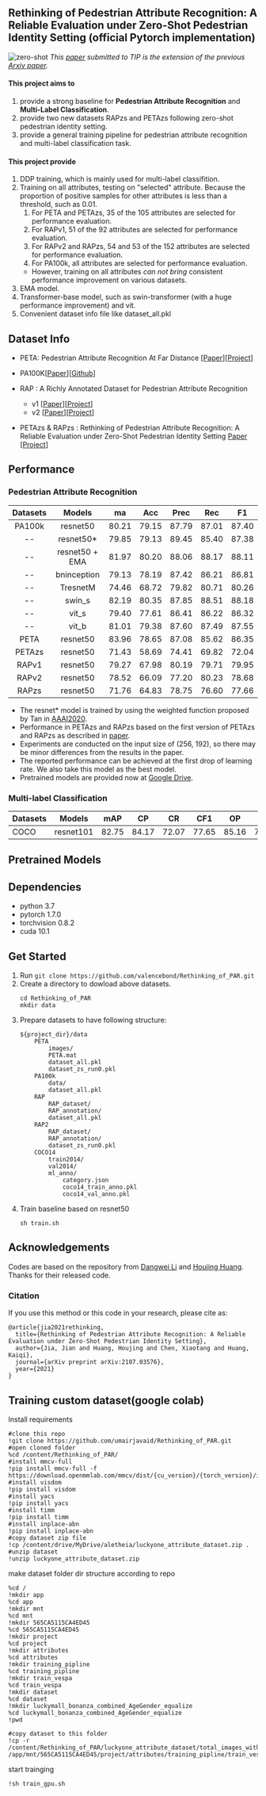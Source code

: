 ## Rethinking of Pedestrian Attribute Recognition: A Reliable Evaluation under Zero-Shot Pedestrian Identity Setting (official Pytorch implementation)

![zero-shot](docs/illus_zs.png)
_This [paper](https://arxiv.org/abs/2107.03576) submitted to TIP is the extension of the previous [Arxiv paper](https://arxiv.org/abs/2005.11909)._


#### This project aims to 
1. provide a strong baseline for __Pedestrian Attribute Recognition__ and __Multi-Label Classification__.
2. provide two new datasets RAPzs and PETAzs following zero-shot pedestrian identity setting.
3. provide a general training pipeline for pedestrian attribute recognition and multi-label classification task.

#### This project provide
1. DDP training, which is mainly used for multi-label classifition.
2. Training on all attributes, testing on "selected" attribute. Because the proportion of positive samples for other attributes is less than a threshold, such as 0.01.
   1. For PETA and PETAzs, 35 of the 105 attributes are selected for performance evaluation.
   2. For RAPv1, 51 of the 92 attributes are selected for performance evaluation. 
   3. For RAPv2 and RAPzs, 54 and 53 of the 152 attributes are selected for performance evaluation.
   4. For PA100k, all attributes are selected for performance evaluation.
   - However, training on all attributes _can not bring_ consistent performance improvement on various datasets.
3. EMA model. 
4. Transformer-base model, such as swin-transformer (with a huge performance improvement) and vit.
5. Convenient dataset info file like dataset_all.pkl


## Dataset Info
- PETA: Pedestrian Attribute Recognition At Far Distance [[Paper](http://mmlab.ie.cuhk.edu.hk/projects/PETA_files/Pedestrian%20Attribute%20Recognition%20At%20Far%20Distance.pdf)][[Project](http://mmlab.ie.cuhk.edu.hk/projects/PETA.html)]

- PA100K[[Paper](http://openaccess.thecvf.com/content_ICCV_2017/papers/Liu_HydraPlus-Net_Attentive_Deep_ICCV_2017_paper.pdf)][[Github](https://github.com/xh-liu/HydraPlus-Net)]

- RAP : A Richly Annotated Dataset for Pedestrian Attribute Recognition 
  - v1 [[Paper](https://arxiv.org/pdf/1603.07054v3.pdf)][[Project](http://www.rapdataset.com/)]
  - v2 [[Paper](https://ieeexplore.ieee.org/abstract/document/8510891)][[Project](http://www.rapdataset.com/)]

- PETAzs & RAPzs : Rethinking of Pedestrian Attribute Recognition: A Reliable Evaluation under Zero-Shot Pedestrian Identity Setting [Paper](https://arxiv.org/abs/2107.03576) [[Project](http://www.rapdataset.com/)]


## Performance 

### Pedestrian Attribute Recognition

|Datasets|Models|ma|Acc|Prec|Rec|F1|
|:------:|:---:|---|---|---|---|---|
|PA100k|resnet50|80.21|79.15|87.79|87.01|87.40|
|--|resnet50*|79.85|79.13|89.45|85.40|87.38|
|--|resnet50 + EMA|81.97|80.20|88.06|88.17|88.11|
|--|bninception|79.13|78.19|87.42|86.21|86.81|
|--|TresnetM|74.46|68.72|79.82|80.71|80.26|
|--|swin_s|82.19|80.35|87.85|88.51|88.18|
|--|vit_s|79.40|77.61|86.41|86.22|86.32|
|--|vit_b|81.01|79.38|87.60|87.49|87.55|
|PETA|resnet50|83.96|78.65|87.08|85.62|86.35|
|PETAzs|resnet50|71.43|58.69|74.41|69.82|72.04|
|RAPv1|resnet50|79.27|67.98|80.19|79.71|79.95|
|RAPv2|resnet50|78.52|66.09|77.20|80.23|78.68|
|RAPzs|resnet50|71.76|64.83|78.75|76.60|77.66|

 - The resnet* model is trained by using the weighted function proposed by Tan in [AAAI2020](https://ojs.aaai.org/index.php/AAAI/article/view/6883).
 - Performance in PETAzs and RAPzs based on the first version of PETAzs and RAPzs as described in [paper](https://arxiv.org/abs/2107.03576).
 - Experiments are conducted on the input size of (256, 192), so there may be minor differences from the results in the paper.
 - The reported performance can be achieved at the first drop of learning rate. We also take this model as the best model.
 - Pretrained models are provided now at [Google Drive]().

### Multi-label Classification

|Datasets|Models|mAP|CP|CR|CF1|OP|OR|OF1|
|--------|---|---|---|---|---|---|---|---|
|COCO|resnet101|82.75|84.17|72.07|77.65|85.16|75.47|80.02|


## Pretrained Models




## Dependencies

- python 3.7
- pytorch 1.7.0
- torchvision  0.8.2
- cuda 10.1


## Get Started
1. Run `git clone https://github.com/valencebond/Rethinking_of_PAR.git`
2. Create a directory to dowload above datasets. 
    ```
    cd Rethinking_of_PAR
    mkdir data
    ```
3. Prepare datasets to have following structure:
    ```
    ${project_dir}/data
        PETA
            images/
            PETA.mat
            dataset_all.pkl
            dataset_zs_run0.pkl
        PA100k
            data/
            dataset_all.pkl
        RAP
            RAP_dataset/
            RAP_annotation/
            dataset_all.pkl
        RAP2
            RAP_dataset/
            RAP_annotation/
            dataset_zs_run0.pkl
        COCO14
            train2014/
            val2014/
            ml_anno/
                category.json
                coco14_train_anno.pkl
                coco14_val_anno.pkl
    ```
4. Train baseline based on resnet50
    ```
    sh train.sh
    ``` 
 
## Acknowledgements

Codes are based on the repository from [Dangwei Li](https://github.com/dangweili/pedestrian-attribute-recognition-pytorch) 
and [Houjing Huang](https://github.com/dangweili/pedestrian-attribute-recognition-pytorch). Thanks for their released code.


### Citation

If you use this method or this code in your research, please cite as:

    @article{jia2021rethinking,
      title={Rethinking of Pedestrian Attribute Recognition: A Reliable Evaluation under Zero-Shot Pedestrian Identity Setting},
      author={Jia, Jian and Huang, Houjing and Chen, Xiaotang and Huang, Kaiqi},
      journal={arXiv preprint arXiv:2107.03576},
      year={2021}
    }


## Training custom dataset(google colab)

Install requirements 

   ```
   #clone this repo
   !git clone https://github.com/umairjavaid/Rethinking_of_PAR.git
   #open cloned folder
   %cd /content/Rethinking_of_PAR/
   #install mmcv-full
   !pip install mmcv-full -f https://download.openmmlab.com/mmcv/dist/{cu_version}/{torch_version}/index.html
   #install visdom
   !pip install visdom
   #install yacs
   !pip install yacs
   #install timm
   !pip install timm
   #install inplace-abn
   !pip install inplace-abn
   #copy dataset zip file 
   !cp /content/drive/MyDrive/aletheia/luckyone_attribute_dataset.zip .
   #unzip dataset
   !unzip luckyone_attribute_dataset.zip
   ```
make dataset folder dir structure according to repo
   ```
   %cd /
   !mkdir app
   %cd app
   !mkdir mnt
   %cd mnt
   !mkdir 565CA5115CA4ED45
   %cd 565CA5115CA4ED45 
   !mkdir project
   %cd project
   !mkdir attributes
   %cd attributes
   !mkdir training_pipline
   %cd training_pipline
   !mkdir train_vespa
   %cd train_vespa 
   !mkdir dataset
   %cd dataset
   !mkdir luckymall_bonanza_combined_AgeGender_equalize
   %cd luckymall_bonanza_combined_AgeGender_equalize
   !pwd
   
   #copy dataset to this folder
   !cp -r /content/Rethinking_of_PAR/luckyone_attribute_dataset/total_images_with_augmentation /app/mnt/565CA5115CA4ED45/project/attributes/training_pipline/train_vespa/dataset/luckymall_bonanza_combined_AgeGender_equalize
   ```
start trainging
   ```
   !sh train_gpu.sh
   ```

